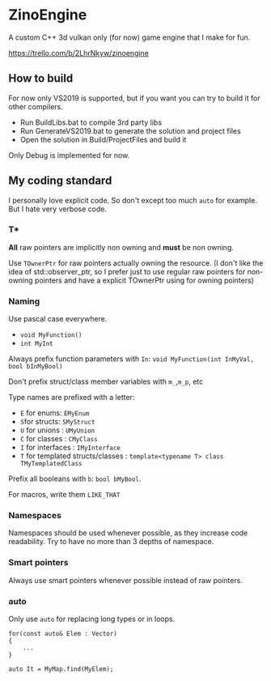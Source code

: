 # ZinoEngine

A custom C++ 3d vulkan only (for now) game engine that I make for fun.

https://trello.com/b/2LhrNkyw/zinoengine

## How to build

For now only VS2019 is supported, but if you want you can try to build it for other compilers.

- Run BuildLibs.bat to compile 3rd party libs
- Run GenerateVS2019.bat to generate the solution and project files
- Open the solution in Build/ProjectFiles and build it

Only Debug is implemented for now.

## My coding standard

I personally love explicit code. So don't except too much `auto` for example. But I hate very verbose code.

### T*

**All** raw pointers are implicitly non owning and **must** be non owning. 

Use `TOwnerPtr` for raw pointers actually owning the resource.
(I don't like the idea of std::observer_ptr, so I prefer just to use regular raw pointers for non-owning pointers and have a explicit TOwnerPtr using for owning pointers)

### Naming

Use pascal case everywhere.

- `void MyFunction()`
- `int MyInt`

Always prefix function parameters with `In`: `void MyFunction(int InMyVal, bool bInMyBool)`

Don't prefix struct/class member variables with `m_`,`m_p`, etc


Type names are prefixed with a letter:

- `E` for enums: `EMyEnum`
- `S`for structs: `SMyStruct`
- `U` for unions : `UMyUnion`
- `C` for classes : `CMyClass`
- `I` for interfaces : `IMyInterface`
- `T` for templated structs/classes : `template<typename T> class TMyTemplatedClass`


Prefix all booleans with `b`: `bool bMyBool`.

For macros, write them `LIKE_THAT`

### Namespaces
Namespaces should be used whenever possible, as they increase code readability. Try to have no more than 3 depths of namespace.


### Smart pointers

Always use smart pointers whenever possible instead of raw pointers.

### auto
Only use `auto` for replacing long types or in loops.

    for(const auto& Elem : Vector)
    {
        ...
    }

    auto It = MyMap.find(MyElem);


